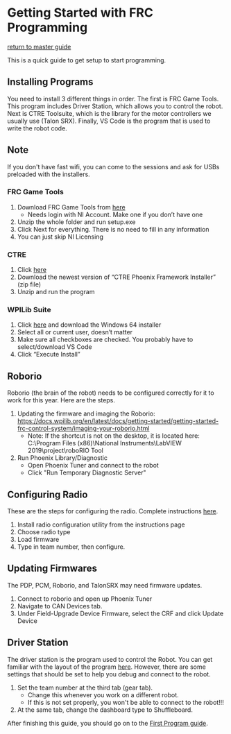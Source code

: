 # Getting Started with FRC Programming

[return to master guide](https://github.com/TASRobotics/master-guide/blob/master/README.md)

This is a quick guide to get setup to start programming. 

## Installing Programs

You need to install 3 different things in order. The first is FRC Game Tools. This program includes Driver Station, which allows you to control the robot. Next is CTRE Toolsuite, which is the library for the motor controllers we usually use (Talon SRX). Finally, VS Code is the program that is used to write the robot code.

## Note

If you don't have fast wifi, you can come to the sessions and ask for USBs preloaded with the installers.

### FRC Game Tools

1. Download FRC Game Tools from [here](https://www.ni.com/en-us/support/downloads/drivers/download.frc-game-tools.html)
    - Needs login with NI Account. Make one if you don’t have one 
2. Unzip the whole folder and run setup.exe
3. Click Next for everything. There is no need to fill in any information
4. You can just skip NI Licensing

### CTRE

1. Click [here](http://www.ctr-electronics.com/hro.html#product_tabs_technical_resources)
2. Download the newest version of “CTRE Phoenix Framework Installer” (zip file) 
3. Unzip and run the program

### WPILib Suite

1. Click [here](https://github.com/wpilibsuite/allwpilib/releases) and download the Windows 64 installer
2. Select all or current user, doesn’t matter
3. Make sure all checkboxes are checked. You probably have to select/download VS Code
4. Click “Execute Install” 

## Roborio

Roborio (the brain of the robot) needs to be configured correctly for it to work for this year. Here are the steps.

1. Updating the firmware and imaging the Roborio: https://docs.wpilib.org/en/latest/docs/getting-started/getting-started-frc-control-system/imaging-your-roborio.html
    - Note: If the shortcut is not on the desktop, it is located here: 
    C:\Program Files (x86)\National Instruments\LabVIEW 2019\project\roboRIO Tool
2. Run Phoenix Library/Diagnostic
    - Open Phoenix Tuner and connect to the robot
    - Click "Run Temporary Diagnostic Server"

## Configuring Radio

These are the steps for configuring the radio. Complete instructions [here](https://docs.wpilib.org/en/latest/docs/getting-started/getting-started-frc-control-system/radio-programming.html).

1. Install radio configuration utility from the instructions page
2. Choose radio type
3. Load firmware
4. Type in team number, then configure.

## Updating Firmwares

The PDP, PCM, Roborio, and TalonSRX may need firmware updates.

1. Connect to roborio and open up Phoenix Tuner
2. Navigate to CAN Devices tab.
3. Under Field-Upgrade Device Firmware, select the CRF and click Update Device

## Driver Station

The driver station is the program used to control the Robot. You can get familiar with the layout of the program [here](https://docs.wpilib.org/en/latest/docs/software/driverstation/driver-station.html). However, there are some settings that should be set to help you debug and connect to the robot.

1. Set the team number at the third tab (gear tab).
    - Change this whenever you work on a different robot.
    - If this is not set properly, you won't be able to connect to the robot!!!
2. At the same tab, change the dashboard type to Shuffleboard.

After finishing this guide, you should go on to the [First Program guide](First_Program.md).

